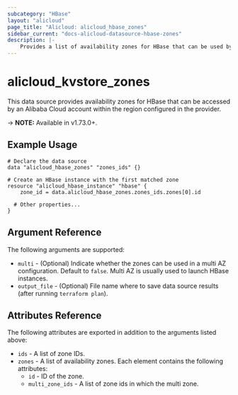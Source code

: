 ```yaml
---
subcategory: "HBase"
layout: "alicloud"
page_title: "Alicloud: alicloud_hbase_zones"
sidebar_current: "docs-alicloud-datasource-hbase-zones"
description: |-
    Provides a list of availability zones for HBase that can be used by an Alibaba Cloud account.
---
```


# alicloud\_kvstore\_zones

This data source provides availability zones for HBase that can be accessed by an Alibaba Cloud account within the region configured in the provider.

-> **NOTE:** Available in v1.73.0+.

## Example Usage

```
# Declare the data source
data "alicloud_hbase_zones" "zones_ids" {}

# Create an HBase instance with the first matched zone
resource "alicloud_hbase_instance" "hbase" {
    zone_id = data.alicloud_hbase_zones.zones_ids.zones[0].id

  # Other properties...
}
```

## Argument Reference

The following arguments are supported:

* `multi` - (Optional) Indicate whether the zones can be used in a multi AZ configuration. Default to `false`. Multi AZ is usually used to launch HBase instances.
* `output_file` - (Optional) File name where to save data source results (after running `terraform plan`).

## Attributes Reference

The following attributes are exported in addition to the arguments listed above:

* `ids` - A list of zone IDs.
* `zones` - A list of availability zones. Each element contains the following attributes:
  * `id` - ID of the zone.
  * `multi_zone_ids` - A list of zone ids in which the multi zone.